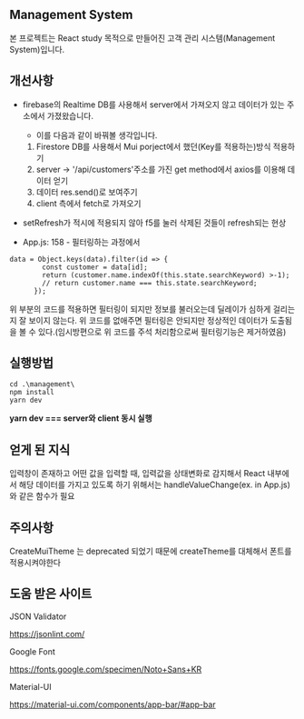 ## Management System

본 프로젝트는 React study 목적으로 만들어진 고객 관리 시스템(Management System)입니다.

## 개선사항
* firebase의 Realtime DB를 사용해서 server에서 가져오지 않고 데이터가 있는 주소에서 가졌왔습니다.
    * 이를 다음과 같이 바꿔볼 생각입니다.
    1. Firestore DB를 사용해서 Mui porject에서 했던(Key를 적용하는)방식 적용하기
    2. server -> '/api/customers'주소를 가진 get method에서 axios를 이용해 데이터 얻기
    3. 데이터 res.send()로 보여주기
    4. client 측에서 fetch로 가져오기 

* setRefresh가 적시에 적용되지 않아 f5를 눌러 삭제된 것들이 refresh되는 현상

* App.js: 158 - 필터링하는 과정에서 
```
data = Object.keys(data).filter(id => {
        const customer = data[id];
        return (customer.name.indexOf(this.state.searchKeyword) >-1);
        // return customer.name === this.state.searchKeyword;
      });
```
위 부분의 코드를 적용하면 필터링이 되지만 정보를 불러오는데 딜레이가 심하게 걸리는지 잘 보이지 않는다.
위 코드를 없애주면 필터링은 안되지만 정상적인 데이터가 도출됨을 볼 수 있다.(임시방편으로 위 코드를 주석 처리함으로써 필터링기능은 제거하였음)
## 실행방법

```
cd .\management\
npm install
yarn dev 
```
**yarn dev === server와 client 동시 실행**

## 얻게 된 지식
 입력창이 존재하고 어떤 값을 입력할 때, 입력값을 상태변화로 감지해서 React 내부에서 해당 데이터를 가지고 있도록 하기 위해서는 handleValueChange(ex. in App.js)와 같은 함수가 필요

## 주의사항
CreateMuiTheme 는 deprecated 되었기 때문에 createTheme를 대체해서 폰트를 적용시켜야한다

## 도움 받은 사이트

JSON Validator

https://jsonlint.com/

Google Font

https://fonts.google.com/specimen/Noto+Sans+KR

Material-UI

https://material-ui.com/components/app-bar/#app-bar